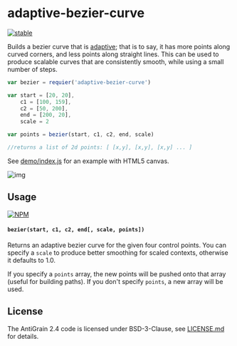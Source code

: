 # adaptive-bezier-curve

[![stable](http://badges.github.io/stability-badges/dist/stable.svg)](http://github.com/badges/stability-badges)

Builds a bezier curve that is [adaptive](http://antigrain.com/research/adaptive_bezier/); that is to say, it has more points along curved corners, and less points along straight lines. This can be used to produce scalable curves that are consistently smooth, while using a small number of steps.

```js
var bezier = requier('adaptive-bezier-curve')

var start = [20, 20],
    c1 = [100, 159],
    c2 = [50, 200],
    end = [200, 20],
    scale = 2

var points = bezier(start, c1, c2, end, scale)

//returns a list of 2d points: [ [x,y], [x,y], [x,y] ... ]
```

See [demo/index.js](demo/index.js) for an example with HTML5 canvas.

![img](http://i.imgur.com/iEQCFY3.png)

## Usage

[![NPM](https://nodei.co/npm/adaptive-bezier-curve.png)](https://nodei.co/npm/adaptive-bezier-curve/)

#### `bezier(start, c1, c2, end[, scale, points])`

Returns an adaptive bezier curve for the given four control points. You can specify a `scale` to produce better smoothing for scaled contexts, otherwise it defaults to 1.0.

If you specify a `points` array, the new points will be pushed onto that array (useful for building paths). If you don't specify `points`, a new array will be used.

## License

The AntiGrain 2.4 code is licensed under BSD-3-Clause, see [LICENSE.md](http://github.com/mattdesl/adaptive-bezier-curve/blob/master/LICENSE.md) for details.
